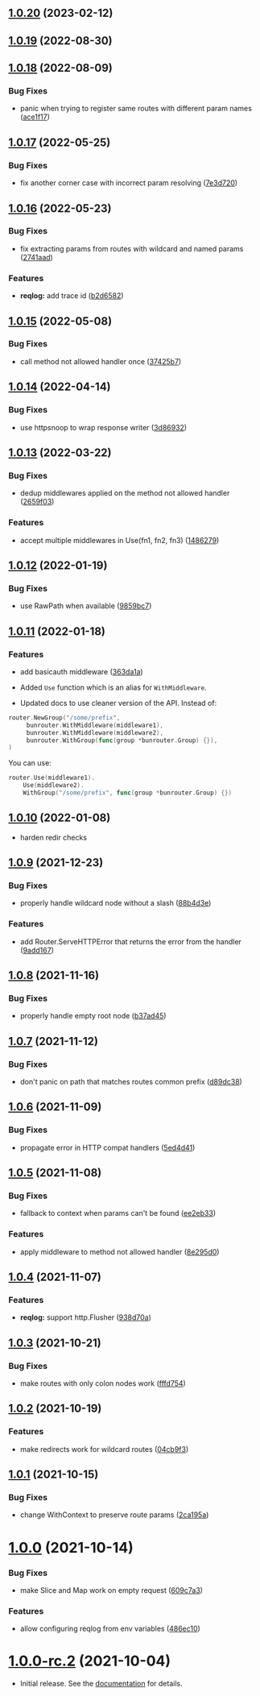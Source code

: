 ## [1.0.20](https://github.com/aikchun/bunrouter/compare/v1.0.19...v1.0.20) (2023-02-12)



## [1.0.19](https://github.com/aikchun/bunrouter/compare/v1.0.18...v1.0.19) (2022-08-30)



## [1.0.18](https://github.com/aikchun/bunrouter/compare/v1.0.17...v1.0.18) (2022-08-09)


### Bug Fixes

* panic when trying to register same routes with different param names ([ace1f17](https://github.com/aikchun/bunrouter/commit/ace1f177c3bae9819612209e6fbb9c0496c8f58a))



## [1.0.17](https://github.com/aikchun/bunrouter/compare/v1.0.16...v1.0.17) (2022-05-25)


### Bug Fixes

* fix another corner case with incorrect param resolving ([7e3d720](https://github.com/aikchun/bunrouter/commit/7e3d7205a85cb90de5b3ddee3e2737e699fe810a))



## [1.0.16](https://github.com/aikchun/bunrouter/compare/v1.0.15...v1.0.16) (2022-05-23)


### Bug Fixes

* fix extracting params from routes with wildcard and named params ([2741aad](https://github.com/aikchun/bunrouter/commit/2741aadef5f5fdf135ffa541cf8b3b8644898ae0))


### Features

* **reqlog:** add trace id ([b2d6582](https://github.com/aikchun/bunrouter/commit/b2d658268dc2d573f5e9e9010a415c6102faa1d1))



## [1.0.15](https://github.com/aikchun/bunrouter/compare/v1.0.14...v1.0.15) (2022-05-08)


### Bug Fixes

* call method not allowed handler once ([37425b7](https://github.com/aikchun/bunrouter/commit/37425b7af9f103a7f26c7f8cc9a04ddac8b805b4))



## [1.0.14](https://github.com/aikchun/bunrouter/compare/v1.0.13...v1.0.14) (2022-04-14)


### Bug Fixes

* use httpsnoop to wrap response writer ([3d86932](https://github.com/aikchun/bunrouter/commit/3d869325af1302c55fdeb8a8ff7e4b7cfd10ece0))



## [1.0.13](https://github.com/aikchun/bunrouter/compare/v1.0.12...v1.0.13) (2022-03-22)


### Bug Fixes

* dedup middlewares applied on the method not allowed handler ([2659f03](https://github.com/aikchun/bunrouter/commit/2659f039be323b8bc4901e35f20a5760e6445640))


### Features

* accept multiple middlewares in Use(fn1, fn2, fn3) ([1486279](https://github.com/aikchun/bunrouter/commit/14862790b51c418384700a5e86aa49833937a772))



## [1.0.12](https://github.com/aikchun/bunrouter/compare/v1.0.11...v1.0.12) (2022-01-19)


### Bug Fixes

* use RawPath when available ([9859bc7](https://github.com/aikchun/bunrouter/commit/9859bc722310e0af24cd8372f585318379ccbbd9))



## [1.0.11](https://github.com/aikchun/bunrouter/compare/v1.0.10...v1.0.11) (2022-01-18)

### Features

- add basicauth middleware
  ([363da1a](https://github.com/aikchun/bunrouter/commit/363da1a989d943c8bbcf7551ad1a06150f6d1f1f))

* Added `Use` function which is an alias for `WithMiddleware`.

* Updated docs to use cleaner version of the API. Instead of:

```go
router.NewGroup("/some/prefix",
	 bunrouter.WithMiddleware(middleware1),
	 bunrouter.WithMiddleware(middleware2),
	 bunrouter.WithGroup(func(group *bunrouter.Group) {}),
)
```

You can use:

```go
router.Use(middleware1).
    Use(middleware2).
    WithGroup("/some/prefix", func(group *bunrouter.Group) {})
```

## [1.0.10](https://github.com/aikchun/bunrouter/compare/v1.0.9...v1.0.10) (2022-01-08)

- harden redir checks

## [1.0.9](https://github.com/aikchun/bunrouter/compare/v1.0.8...v1.0.9) (2021-12-23)

### Bug Fixes

- properly handle wildcard node without a slash
  ([88b4d3e](https://github.com/aikchun/bunrouter/commit/88b4d3ea352c92fc7a87972fc95add8e7f99c328))

### Features

- add Router.ServeHTTPError that returns the error from the handler
  ([9add167](https://github.com/aikchun/bunrouter/commit/9add167b91c37b42846a486a9965f5212d49bafa))

## [1.0.8](https://github.com/aikchun/bunrouter/compare/v1.0.7...v1.0.8) (2021-11-16)

### Bug Fixes

- properly handle empty root node
  ([b37ad45](https://github.com/aikchun/bunrouter/commit/b37ad4595c66454f4a768356298c95976e01d7f2))

## [1.0.7](https://github.com/aikchun/bunrouter/compare/v1.0.6...v1.0.7) (2021-11-12)

### Bug Fixes

- don't panic on path that matches routes common prefix
  ([d89dc38](https://github.com/aikchun/bunrouter/commit/d89dc38defc44bdf4bab13ecb518c2aa42ad9e80))

## [1.0.6](https://github.com/aikchun/bunrouter/compare/v1.0.5...v1.0.6) (2021-11-09)

### Bug Fixes

- propagate error in HTTP compat handlers
  ([5ed4d41](https://github.com/aikchun/bunrouter/commit/5ed4d41e99e8f6614753393f13e3674df29e7fb9))

## [1.0.5](https://github.com/aikchun/bunrouter/compare/v1.0.4...v1.0.5) (2021-11-08)

### Bug Fixes

- fallback to context when params can't be found
  ([ee2eb33](https://github.com/aikchun/bunrouter/commit/ee2eb3339ff421dd80566802304a32265f6e28b1))

### Features

- apply middleware to method not allowed handler
  ([8e295d0](https://github.com/aikchun/bunrouter/commit/8e295d0f01fbdf16061b7a4c53b931e9d709b25b))

## [1.0.4](https://github.com/aikchun/bunrouter/compare/v1.0.3...v1.0.4) (2021-11-07)

### Features

- **reqlog:** support http.Flusher
  ([938d70a](https://github.com/aikchun/bunrouter/commit/938d70aa4743d3c1492af8421a3fff14df986fa0))

## [1.0.3](https://github.com/aikchun/bunrouter/compare/v1.0.2...v1.0.3) (2021-10-21)

### Bug Fixes

- make routes with only colon nodes work
  ([fffd754](https://github.com/aikchun/bunrouter/commit/fffd75448f70a508254b0327c933cfda19eac70f))

## [1.0.2](https://github.com/aikchun/bunrouter/compare/v1.0.1...v1.0.2) (2021-10-19)

### Features

- make redirects work for wildcard routes
  ([04cb9f3](https://github.com/aikchun/bunrouter/commit/04cb9f3fd564d76477dcba7218e29f980503b15d))

## [1.0.1](https://github.com/aikchun/bunrouter/compare/v1.0.0...v1.0.1) (2021-10-15)

### Bug Fixes

- change WithContext to preserve route params
  ([2ca195a](https://github.com/aikchun/bunrouter/commit/2ca195ac8e7d9242d5110b84ede8d50a360f9a47))

# [1.0.0](https://github.com/aikchun/bunrouter/compare/v1.0.0-rc.2...v1.0.0) (2021-10-14)

### Bug Fixes

- make Slice and Map work on empty request
  ([609c7a3](https://github.com/aikchun/bunrouter/commit/609c7a3fcb6f5140c1def406efeee01eb0d80a11))

### Features

- allow configuring reqlog from env variables
  ([486ec10](https://github.com/aikchun/bunrouter/commit/486ec1061ec244559bb072c5b9f78858df8d9fd4))

# [1.0.0-rc.2](https://github.com/aikchun/bunrouter/compare/v1.0.0-rc.1...v1.0.0-rc.2) (2021-10-04)

- Initial release. See the [documentation](https://bunrouter.uptrace.dev/) for details.
